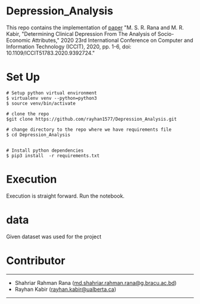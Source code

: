 # Depression_Analysis
This repo contains the implementation of [paper](https://ieeexplore.ieee.org/abstract/document/9392724) "M. S. R. Rana and M. R. Kabir, "Determining Clinical Depression From The Analysis of Socio-Economic Attributes," 2020 23rd International Conference on Computer and Information Technology (ICCIT), 2020, pp. 1-6, doi: 10.1109/ICCIT51783.2020.9392724."

# Set Up
```
# Setup python virtual environment
$ virtualenv venv --python=python3
$ source venv/bin/activate

# clone the repo
$git clone https://github.com/rayhan1577/Depression_Analysis.git

# change directory to the repo where we have requirements file
$ cd Depression_Analysis


# Install python dependencies
$ pip3 install  -r requirements.txt 

```
# Execution
Execution is straight forward. Run the notebook.

# data
Given dataset was used for the project

# Contributor
---
- Shahriar Rahman Rana (md.shahriar.rahman.rana@g.bracu.ac.bd)
- Rayhan Kabir (rayhan.kabir@ualberta.ca)
---
